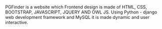 PGFinder is a website which Frontend design is made of HTML, CSS, BOOTSTRAP, JAVASCRIPT, JQUERY AND OWL JS. Using Python - django web development framework and MySQL it is made dynamic and user interactive.
